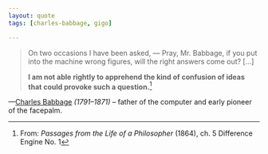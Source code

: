```yaml
---
layout: quote
tags: [charles-babbage, gigo]

---
```

> On two occasions I have been asked, — Pray,
Mr.
Babbage,
if
you
put
into
the
machine
wrong
figures,
will
the
right
answers
come
out? […]
>
> **I am not able rightly to apprehend the kind of confusion of ideas that could provoke such a question.**[^1]

—[Charles Babbage] _(1791–1871)_ – father of the computer and early pioneer of the facepalm.

[Charles Babbage]: https://en.m.wikipedia.org/wiki/Charles_Babbage

[^1]: From: _Passages from the Life of a Philosopher_ (1864), ch. 5 Difference
Engine
No.
1
